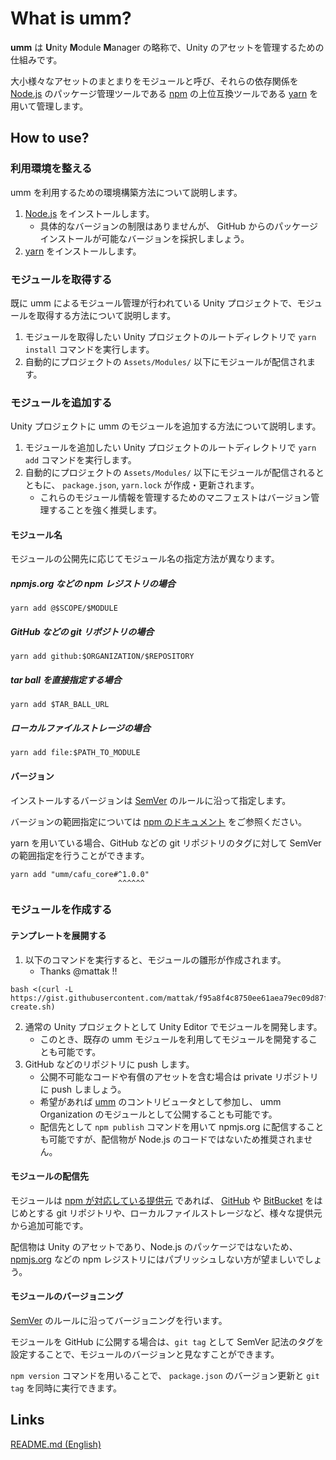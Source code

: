 # What is umm?

**umm** は **U**nity **M**odule **M**anager の略称で、Unity のアセットを管理するための仕組みです。

大小様々なアセットのまとまりをモジュールと呼び、それらの依存関係を [Node.js](https://nodejs.org/) のパッケージ管理ツールである [npm](https://docs.npmjs.com/) の上位互換ツールである [yarn](https://yarnpkg.com/) を用いて管理します。

## How to use?

### 利用環境を整える

umm を利用するための環境構築方法について説明します。

1. [Node.js](https://nodejs.org/) をインストールします。
    * 具体的なバージョンの制限はありませんが、 GitHub からのパッケージインストールが可能なバージョンを採択しましょう。
1. [yarn](https://yarnpkg.com/) をインストールします。

### モジュールを取得する

既に umm によるモジュール管理が行われている Unity プロジェクトで、モジュールを取得する方法について説明します。

1. モジュールを取得したい Unity プロジェクトのルートディレクトリで `yarn install` コマンドを実行します。
1. 自動的にプロジェクトの `Assets/Modules/` 以下にモジュールが配信されます。

### モジュールを追加する

Unity プロジェクトに umm のモジュールを追加する方法について説明します。

1. モジュールを追加したい Unity プロジェクトのルートディレクトリで `yarn add` コマンドを実行します。
1. 自動的にプロジェクトの `Assets/Modules/` 以下にモジュールが配信されるとともに、 `package.json`, `yarn.lock` が作成・更新されます。
    * これらのモジュール情報を管理するためのマニフェストはバージョン管理することを強く推奨します。

#### モジュール名

モジュールの公開先に応じてモジュール名の指定方法が異なります。

##### npmjs.org などの npm レジストリの場合

```shell
yarn add @$SCOPE/$MODULE
```

##### GitHub などの git リポジトリの場合

```shell
yarn add github:$ORGANIZATION/$REPOSITORY
```

##### tar ball を直接指定する場合

```shell
yarn add $TAR_BALL_URL
```

##### ローカルファイルストレージの場合

```shell
yarn add file:$PATH_TO_MODULE
```

#### バージョン

インストールするバージョンは [SemVer](https://semver.org) のルールに沿って指定します。

バージョンの範囲指定については [npm のドキュメント](https://docs.npmjs.com/files/package.json#dependencies) をご参照ください。

yarn を用いている場合、GitHub などの git リポジトリのタグに対して SemVer の範囲指定を行うことができます。

```shell
yarn add "umm/cafu_core#^1.0.0"
                        ^^^^^^
```

### モジュールを作成する

#### テンプレートを展開する

1. 以下のコマンドを実行すると、モジュールの雛形が作成されます。
    * Thanks @mattak !!

```shell
bash <(curl -L https://gist.githubusercontent.com/mattak/f95a8f4c8750ee61aea79ec09d87f659/raw/e2313c98c9420ecb340b763a90de09e23f8b5602/umm-create.sh)
```

2. 通常の Unity プロジェクトとして Unity Editor でモジュールを開発します。
    * このとき、既存の umm モジュールを利用してモジュールを開発することも可能です。
2. GitHub などのリポジトリに push します。
    * 公開不可能なコードや有償のアセットを含む場合は private リポジトリに push しましょう。
    * 希望があれば [umm](https://github.com/umm) のコントリビュータとして参加し、 umm Organization のモジュールとして公開することも可能です。
    * 配信先として `npm publish` コマンドを用いて npmjs.org に配信することも可能ですが、配信物が Node.js のコードではないため推奨されません。

#### モジュールの配信先

モジュールは [npm が対応している提供元](https://docs.npmjs.com/files/package.json#dependencies) であれば、 [GitHub](https://github.com/) や [BitBucket](https://bitbucket.com) をはじめとする git リポジトリや、ローカルファイルストレージなど、様々な提供元から追加可能です。

配信物は Unity のアセットであり、Node.js のパッケージではないため、[npmjs.org](https://npmjs.org) などの npm レジストリにはパブリッシュしない方が望ましいでしょう。

#### モジュールのバージョニング

[SemVer](https://semver.org) のルールに沿ってバージョニングを行います。

モジュールを GitHub に公開する場合は、`git tag` として SemVer 記法のタグを設定することで、モジュールのバージョンと見なすことができます。

`npm version` コマンドを用いることで、 `package.json` のバージョン更新と `git tag` を同時に実行できます。

## Links

[README.md (English)](README.md)
